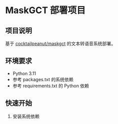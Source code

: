 # MaskGCT 部署项目

## 项目说明
基于 [cocktailpeanut/maskgct](https://huggingface.co/spaces/cocktailpeanut/maskgct) 的文本转语音系统部署。

## 环境要求
- Python 3.11
- 参考 packages.txt 的系统依赖
- 参考 requirements.txt 的 Python 依赖

## 快速开始
1. 安装系统依赖
